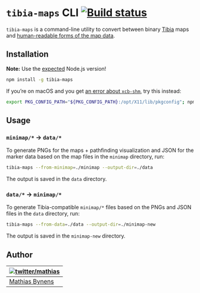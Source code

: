 # `tibia-maps` CLI [![Build status](https://travis-ci.org/tibiamaps/tibia-maps-script.svg?branch=main)](https://travis-ci.org/tibiamaps/tibia-maps-script)

`tibia-maps` is a command-line utility to convert between binary [Tibia](https://www.tibia.com/) maps and [human-readable forms of the map data](https://github.com/tibiamaps/tibia-map-data).

## Installation

**Note:** Use the [expected](https://github.com/tibiamaps/tibia-maps-script/blob/main/.nvmrc) Node.js version!

```sh
npm install -g tibia-maps
```

If you’re on macOS and you get [an error about `xcb-shm`](https://github.com/Automattic/node-canvas/pull/541), try this instead:

```sh
export PKG_CONFIG_PATH="${PKG_CONFIG_PATH}:/opt/X11/lib/pkgconfig"; npm install -g tibia-maps
```

## Usage

### `minimap/*` → `data/*`

To generate PNGs for the maps + pathfinding visualization and JSON for the marker data based on the map files in the `minimap` directory, run:

```sh
tibia-maps --from-minimap=./minimap --output-dir=./data
```

The output is saved in the `data` directory.

### `data/*` → `minimap/*`

To generate Tibia-compatible `minimap/*` files based on the PNGs and JSON files in the `data` directory, run:

```sh
tibia-maps --from-data=./data --output-dir=./minimap-new
```

The output is saved in the `minimap-new` directory.

## Author

| [![twitter/mathias](https://gravatar.com/avatar/24e08a9ea84deb17ae121074d0f17125?s=70)](https://twitter.com/mathias "Follow @mathias on Twitter") |
|---|
| [Mathias Bynens](https://mathiasbynens.be/) |
